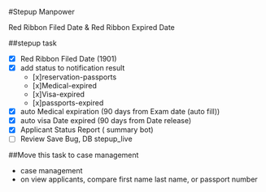 #Stepup Manpower

Red Ribbon Filed Date & Red Ribbon Expired Date

##stepup task
* [x] Red Ribbon Filed Date (1901) 
* [x] add status to notification result
	* [x]reservation-passports
	* [x]Medical-expired
	* [x]Visa-expired
	* [x]passports-expired
* [x] auto Medical expiration (90 days from Exam date (auto fill))
* [x] auto visa Date expired (90 days from Date release)
* [x] Applicant Status Report ( summary bot)
* [ ] Review Save Bug, DB stepup_live
 
##Move this task to case management
* case management
* on view applicants, compare first name last name, or passport number